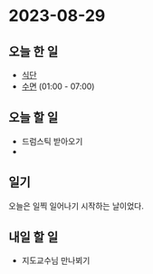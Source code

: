 # 2023-08-29

## 오늘 한 일

* [식단]()
* [수면](../../projects/routine/sleeping-pattern/2023-09) (01:00 - 07:00)

## 오늘 할 일
* 드럼스틱 받아오기
* 

## 일기
 오늘은 일찍 일어나기 시작하는 날이었다. 

## 내일 할 일

* 지도교수님 만나뵈기   